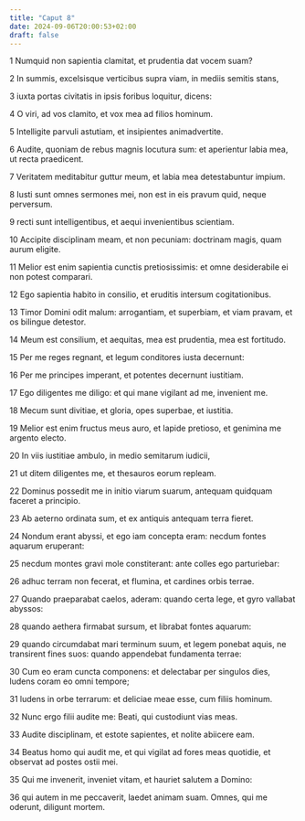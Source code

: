 ```yaml
---
title: "Caput 8"
date: 2024-09-06T20:00:53+02:00
draft: false
---
```



1 Numquid non sapientia clamitat, et prudentia dat vocem suam?

2 In summis, excelsisque verticibus supra viam, in mediis semitis stans,

3 iuxta portas civitatis in ipsis foribus loquitur, dicens:

4 O viri, ad vos clamito, et vox mea ad filios hominum.

5 Intelligite parvuli astutiam, et insipientes animadvertite.

6 Audite, quoniam de rebus magnis locutura sum: et aperientur labia mea, ut recta praedicent.

7 Veritatem meditabitur guttur meum, et labia mea detestabuntur impium.

8 Iusti sunt omnes sermones mei, non est in eis pravum quid, neque perversum.

9 recti sunt intelligentibus, et aequi invenientibus scientiam.

10 Accipite disciplinam meam, et non pecuniam: doctrinam magis, quam aurum eligite.

11 Melior est enim sapientia cunctis pretiosissimis: et omne desiderabile ei non potest comparari.

12 Ego sapientia habito in consilio, et eruditis intersum cogitationibus.

13 Timor Domini odit malum: arrogantiam, et superbiam, et viam pravam, et os bilingue detestor.

14 Meum est consilium, et aequitas, mea est prudentia, mea est fortitudo.

15 Per me reges regnant, et legum conditores iusta decernunt:

16 Per me principes imperant, et potentes decernunt iustitiam.

17 Ego diligentes me diligo: et qui mane vigilant ad me, invenient me.

18 Mecum sunt divitiae, et gloria, opes superbae, et iustitia.

19 Melior est enim fructus meus auro, et lapide pretioso, et genimina me argento electo.

20 In viis iustitiae ambulo, in medio semitarum iudicii,

21 ut ditem diligentes me, et thesauros eorum repleam.

22 Dominus possedit me in initio viarum suarum, antequam quidquam faceret a principio.

23 Ab aeterno ordinata sum, et ex antiquis antequam terra fieret.

24 Nondum erant abyssi, et ego iam concepta eram: necdum fontes aquarum eruperant:

25 necdum montes gravi mole constiterant: ante colles ego parturiebar:

26 adhuc terram non fecerat, et flumina, et cardines orbis terrae.

27 Quando praeparabat caelos, aderam: quando certa lege, et gyro vallabat abyssos:

28 quando aethera firmabat sursum, et librabat fontes aquarum:

29 quando circumdabat mari terminum suum, et legem ponebat aquis, ne transirent fines suos: quando appendebat fundamenta terrae:

30 Cum eo eram cuncta componens: et delectabar per singulos dies, ludens coram eo omni tempore;

31 ludens in orbe terrarum: et deliciae meae esse, cum filiis hominum.

32 Nunc ergo filii audite me: Beati, qui custodiunt vias meas.

33 Audite disciplinam, et estote sapientes, et nolite abiicere eam.

34 Beatus homo qui audit me, et qui vigilat ad fores meas quotidie, et observat ad postes ostii mei.

35 Qui me invenerit, inveniet vitam, et hauriet salutem a Domino:

36 qui autem in me peccaverit, laedet animam suam. Omnes, qui me oderunt, diligunt mortem.

